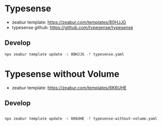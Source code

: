 # Typesense

- zeabur template: https://zeabur.com/templates/80HJJG
- typesense github: https://github.com/typesense/typesense

## Develop

```sh
npx zeabur template update -c 80HJJG -f typesense.yaml
```

# Typesense without Volume

- zeabur template: https://zeabur.com/templates/6K6UHE

## Develop

```sh

npx zeabur template update -c 6K6UHE -f typesense-without-volume.yaml

```
